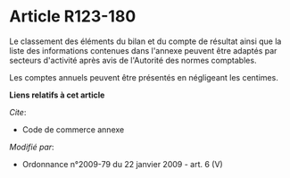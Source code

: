 # Article R123-180

Le classement des éléments du bilan et du compte de résultat ainsi que la liste des informations contenues dans l'annexe
peuvent être adaptés par secteurs d'activité après avis de l'Autorité des normes comptables. 

Les comptes annuels peuvent être présentés en négligeant les centimes.

**Liens relatifs à cet article**

_Cite_:

  - Code de commerce annexe

_Modifié par_:

  - Ordonnance n°2009-79 du 22 janvier 2009 - art. 6 (V)
